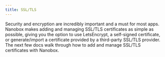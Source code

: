 ```yaml
---
title: SSL/TLS
---
```


Security and encryption are incredibly important and a must for most apps. Nanobox makes adding and managing SSL/TLS certificates as simple as possible, giving you the option to use LetsEncrypt, a self-signed certificate, or generate/import a certificate provided by a third-party SSL/TLS provider. The next few docs walk through how to add and manage SSL/TLS certificates with Nanobox.
